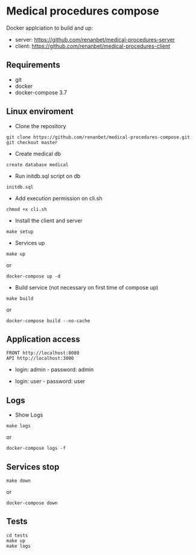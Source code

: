 # Medical procedures compose

Docker applciation to build and up:

- server: https://github.com/renanbet/medical-procedures-server
- client: https://github.com/renanbet/medical-procedures-client

## Requirements

- git
- docker
- docker-compose 3.7

## Linux enviroment

- Clone the repository

```
git clone https://github.com/renanbet/medical-procedures-compose.git
git checkout master
```

- Create medical db

```
create database medical
```

- Run initdb.sql script on db

```
initdb.sql
```

- Add execution permission on cli.sh

```
chmod +x cli.sh
```

- Install the client and server

```
make setup
```

- Services up

```
make up
```

or

```
docker-compose up -d
```

- Build service (not necessary on first time of compose up)

```
make build
```

or

```
docker-compose build --no-cache
```

## Application access

```
FRONT http://localhost:8080
API http://localhost:3000
```

- login: admin - password: admin

- login: user - password: user

## Logs

- Show Logs

```
make logs
```

or

```
docker-compose logs -f
```

## Services stop

```
make down
```

or

```
docker-compose down
```

## Tests

```
cd tests
make up
make logs
```
